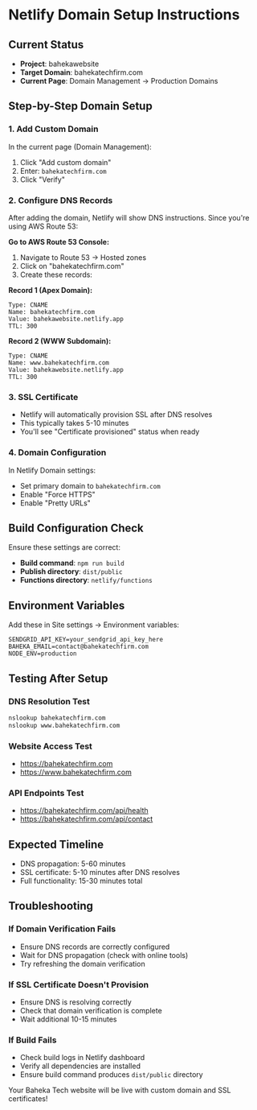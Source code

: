 # Netlify Domain Setup Instructions

## Current Status
- **Project**: bahekawebsite
- **Target Domain**: bahekatechfirm.com
- **Current Page**: Domain Management → Production Domains

## Step-by-Step Domain Setup

### 1. Add Custom Domain
In the current page (Domain Management):
1. Click "Add custom domain"
2. Enter: `bahekatechfirm.com`
3. Click "Verify"

### 2. Configure DNS Records
After adding the domain, Netlify will show DNS instructions. Since you're using AWS Route 53:

**Go to AWS Route 53 Console:**
1. Navigate to Route 53 → Hosted zones
2. Click on "bahekatechfirm.com"
3. Create these records:

**Record 1 (Apex Domain):**
```
Type: CNAME
Name: bahekatechfirm.com
Value: bahekawebsite.netlify.app
TTL: 300
```

**Record 2 (WWW Subdomain):**
```
Type: CNAME
Name: www.bahekatechfirm.com
Value: bahekawebsite.netlify.app
TTL: 300
```

### 3. SSL Certificate
- Netlify will automatically provision SSL after DNS resolves
- This typically takes 5-10 minutes
- You'll see "Certificate provisioned" status when ready

### 4. Domain Configuration
In Netlify Domain settings:
- Set primary domain to `bahekatechfirm.com`
- Enable "Force HTTPS"
- Enable "Pretty URLs"

## Build Configuration Check

Ensure these settings are correct:
- **Build command**: `npm run build`
- **Publish directory**: `dist/public`
- **Functions directory**: `netlify/functions`

## Environment Variables

Add these in Site settings → Environment variables:
```
SENDGRID_API_KEY=your_sendgrid_api_key_here
BAHEKA_EMAIL=contact@bahekatechfirm.com
NODE_ENV=production
```

## Testing After Setup

### DNS Resolution Test
```bash
nslookup bahekatechfirm.com
nslookup www.bahekatechfirm.com
```

### Website Access Test
- https://bahekatechfirm.com
- https://www.bahekatechfirm.com

### API Endpoints Test
- https://bahekatechfirm.com/api/health
- https://bahekatechfirm.com/api/contact

## Expected Timeline
- DNS propagation: 5-60 minutes
- SSL certificate: 5-10 minutes after DNS resolves
- Full functionality: 15-30 minutes total

## Troubleshooting

### If Domain Verification Fails
- Ensure DNS records are correctly configured
- Wait for DNS propagation (check with online tools)
- Try refreshing the domain verification

### If SSL Certificate Doesn't Provision
- Ensure DNS is resolving correctly
- Check that domain verification is complete
- Wait additional 10-15 minutes

### If Build Fails
- Check build logs in Netlify dashboard
- Verify all dependencies are installed
- Ensure build command produces `dist/public` directory

Your Baheka Tech website will be live with custom domain and SSL certificates!